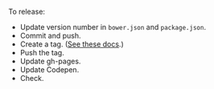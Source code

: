 To release:

- Update version number in `bower.json` and `package.json`.
- Commit and push.
- Create a tag. ([See these docs](http://git-scm.com/book/en/Git-Basics-Tagging).)
- Push the tag.
- Update gh-pages.
- Update Codepen.
- Check.
